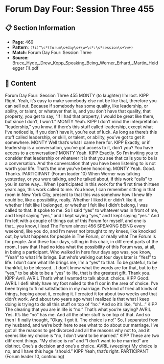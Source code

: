 # Forum Day Four: Session Three 455

## 📋 Section Information

- **Page**: 469
- **Pattern**: `(?i)^\s*(forum\s+day\s+\w+\s*:\s*session\s+\w+)`
- **Match**: Forum Day Four: Session Three
- **Source**: Bruce_Hyde,_Drew_Kopp_Speaking_Being_Werner_Erhard,_Martin_Heidegger (1).pdf

## 📄 Content

Forum Day Four: Session Three 455
MONTY (to laughter)
I’m lost.
KIPP
Right. Yeah, it’s easy to make somebody else not be like that, therefore you can sell out. Because
if somebody has some quality, like leadership, or ability, or talent, or whatever that is, and you
don’t have that quality, that property, you get to say, “If I had that property, I would be great like
them, but since I don’t, I won’t.”
MONTY
Yeah.
KIPP
I don’t mind the interpretation “leadership,” you know, if there’s this stuff  called leadership,
except what I’ve noticed is, if you don’t have it, you’re out of luck. As long as there’s this stuff
called leadership, or skill, or talent, or ability, you’ve got to get it somewhere.
MONTY
Well that’s what I came here for.
KIPP
Exactly, or if leadership is a conversation, you’ve got access to it, don’t you? You have access to a
conversation?
MONTY
Yeah.
KIPP
Exactly. So I’m inviting you to consider that leadership or whatever it is that you see that calls
you to be is a conversation. And the conversation that you have been listening to is not worth
your life. That’s the one you’ve been honoring.
MONTY
Yeah. Good. Thanks.
PARTICIPANT (Forum leader 10)
When Werner was talking yesterday, or you were talking, and he talked about, if this work
“calls” to you in some way... When I participated in this work for the fi rst time thirteen years
ago, this work called to me. You know, I can remember sitting in that room in New York City,
present to that this was somehow how I knew life could be, like a possibility, really. Whether I
liked it or didn’t like it, or whether I felt like I belonged, or whether I felt like I didn’t belong,
I was called to that. It spoke to me. So I said “yes” to whatever was in front of me, and I kept
saying “yes,” and I kept saying “yes,” and I kept saying “yes.” And I’m left with a couple of
things out of this Forum for myself, and one is that...you know, I lead The Forum almost
456
SPEAKING BEING
every weekend, like you do, and I’m never not brought to my knees, like knocked out, by
what happens for people in The Forum, or really what The Forum is for people. And these
four days, sitting in this chair, in diff erent parts of the room, I saw that I had no idea what the
possibility of this Forum was, at all, in being a participant. Who walked in here four days ago
was, you know, “Yeah” to what life brings. But who’s walking out four days later is “Yes!” to
life. I don’t care what life brings me, I’m a “yes” to that. To be grateful, to be thankful, to be
blessed... I don’t know what the words are for that, but to be “yes,” to be able to be a “yes” to
life, that is the greatest gift. Thank you.
KIPP
Avril.
AVRIL
That’s what I wanted to talk about: choice.
KIPP
Good.
AVRIL
I defi nitely have my foot nailed to the fl oor in the area of choice. I’ve been trying to fi nd
satisfaction in my marriage. I’ve kind of tried all kinds of things, hoping about it, creating it. I
created it for about two weeks and that didn’t work. And about two years ago what I realized is
that what I keep doing is trying to do all this stuff  on top of “no.” And so it’s like, “oh!...”
KIPP
The clearing that you are in life is “no.” That’s what you’re saying?
AVRIL
Yes. It’s like “no” has me. And all the other stuff  is on top of that. And so then I fi nally thought,
“Okay, I got it. The choice is no!” So, I separated from my husband, and we’re both here to see
what to do about our marriage. I’ve got all the reasons to get divorced and all the reasons why
not to, and it seems like my choice is “no, I don’t want to be married.”
KIPP
These are two diff erent things. “My choice is no” and “I don’t want to be married” are distinct.
One’s a decision and one’s a choice.
AVRIL (weeping)
My choice is no, and I have this huge “should.”
KIPP
Yeah, that’s right.
PARTICIPANT (Forum leader 10, continuing)